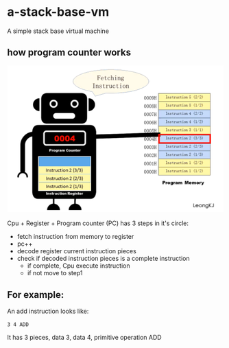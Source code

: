 # a-stack-base-vm
 A simple stack base virtual machine


## how program counter works
![ program counter](/media/program_counter.png "pic from LeongKJ") 

Cpu + Register + Program counter (PC) has 3 steps in it's circle:

- fetch instruction from memory to register
- pc++
- decode register current instruction pieces 
- check if decoded instruction pieces is a complete instruction
    - if complete, Cpu execute instruction
    - if not move to step1

## For example:

An add instruction looks like:
```
3 4 ADD
```

It has 3 pieces, data 3, data 4, primitive operation ADD
